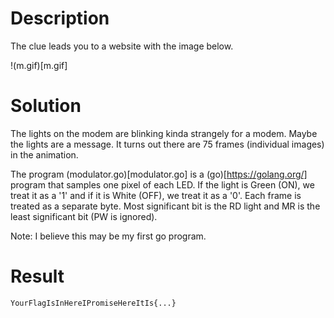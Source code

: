 
# Description

The clue leads you to a website with the image below.

!(m.gif)[m.gif]

# Solution

The lights on the modem are blinking kinda strangely for a modem.
Maybe the lights are a message.  It turns out there are 75 frames
(individual images) in the animation.

The program (modulator.go)[modulator.go] is a (go)[https://golang.org/]
program that
samples one pixel of each LED.  If the light is Green (ON), we
treat it as a '1' and if it is White (OFF), we treat it as a '0'.
Each frame is treated as a separate byte. Most significant bit
is the RD light and MR is the least significant bit (PW is ignored).

Note: I believe this may be my first go program.

# Result

`YourFlagIsInHereIPromiseHereItIs{...}`
